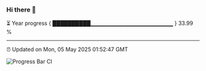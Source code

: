 ### Hi there 👋

⏳ Year progress { ██████████▁▁▁▁▁▁▁▁▁▁▁▁▁▁▁▁▁▁▁▁ } 33.99 %

---

⏰ Updated on Mon, 05 May 2025 01:52:47 GMT

![Progress Bar CI](https://github.com/liununu/liununu/workflows/Progress%20Bar%20CI/badge.svg)
